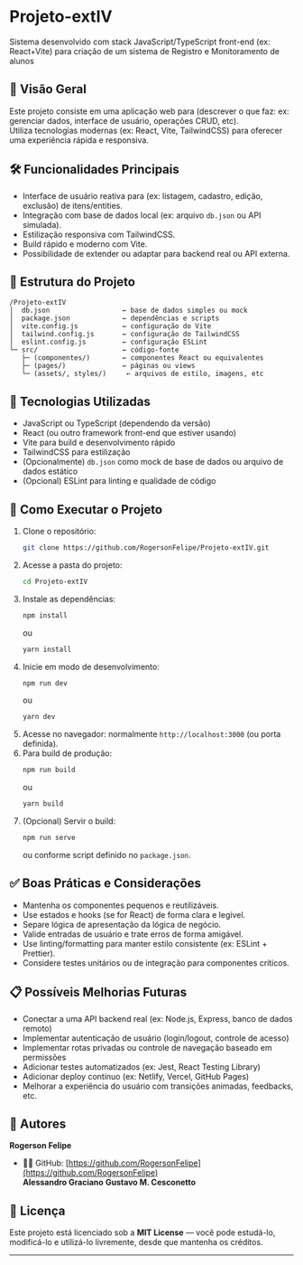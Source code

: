 # Projeto-extIV  
Sistema desenvolvido com stack JavaScript/TypeScript front-end (ex: React+Vite) para criação de um sistema de Registro e Monitoramento de alunos 

## 📌 Visão Geral  
Este projeto consiste em uma aplicação web para (descrever o que faz: ex: gerenciar dados, interface de usuário, operações CRUD, etc).  
Utiliza tecnologias modernas (ex: React, Vite, TailwindCSS) para oferecer uma experiência rápida e responsiva.

## 🛠️ Funcionalidades Principais  
- Interface de usuário reativa para (ex: listagem, cadastro, edição, exclusão) de itens/entities.  
- Integração com base de dados local (ex: arquivo `db.json` ou API simulada).  
- Estilização responsiva com TailwindCSS.  
- Build rápido e moderno com Vite.  
- Possibilidade de extender ou adaptar para backend real ou API externa.

## 📁 Estrutura do Projeto  
```
/Projeto-extIV  
│  db.json                  ← base de dados simples ou mock  
│  package.json             ← dependências e scripts  
│  vite.config.js           ← configuração do Vite  
│  tailwind.config.js       ← configuração do TailwindCSS  
│  eslint.config.js         ← configuração ESLint  
└─ src/                     ← código-fonte  
   ├─ (componentes/)        ← componentes React ou equivalentes  
   ├─ (pages/)              ← páginas ou views  
   └─ (assets/, styles/)     ← arquivos de estilo, imagens, etc  
```

## 🎯 Tecnologias Utilizadas  
- JavaScript ou TypeScript (dependendo da versão)  
- React (ou outro framework front-end que estiver usando)  
- Vite para build e desenvolvimento rápido  
- TailwindCSS para estilização  
- (Opcionalmente) `db.json` como mock de base de dados ou arquivo de dados estático  
- (Opcional) ESLint para linting e qualidade de código  

## 🚀 Como Executar o Projeto  
1. Clone o repositório:  
   ```bash
   git clone https://github.com/RogersonFelipe/Projeto-extIV.git
   ```  
2. Acesse a pasta do projeto:  
   ```bash
   cd Projeto-extIV
   ```  
3. Instale as dependências:  
   ```bash
   npm install
   ```  
   ou  
   ```bash
   yarn install
   ```  
4. Inicie em modo de desenvolvimento:  
   ```bash
   npm run dev
   ```  
   ou  
   ```bash
   yarn dev
   ```  
5. Acesse no navegador: normalmente `http://localhost:3000` (ou porta definida).  
6. Para build de produção:  
   ```bash
   npm run build
   ```  
   ou  
   ```bash
   yarn build
   ```  
7. (Opcional) Servir o build:  
   ```bash
   npm run serve
   ```  
   ou conforme script definido no `package.json`.

## ✅ Boas Práticas e Considerações  
- Mantenha os componentes pequenos e reutilizáveis.  
- Use estados e hooks (se for React) de forma clara e legível.  
- Separe lógica de apresentação da lógica de negócio.  
- Valide entradas de usuário e trate erros de forma amigável.  
- Use linting/formatting para manter estilo consistente (ex: ESLint + Prettier).  
- Considere testes unitários ou de integração para componentes críticos.

## 📋 Possíveis Melhorias Futuras  
- Conectar a uma API backend real (ex: Node.js, Express, banco de dados remoto)  
- Implementar autenticação de usuário (login/logout, controle de acesso)  
- Implementar rotas privadas ou controle de navegação baseado em permissões  
- Adicionar testes automatizados (ex: Jest, React Testing Library)  
- Adicionar deploy contínuo (ex: Netlify, Vercel, GitHub Pages)  
- Melhorar a experiência do usuário com transições animadas, feedbacks, etc.

## 👤 Autores  
**Rogerson Felipe**  
- 🧑‍💻 GitHub: [https://github.com/RogersonFelipe](https://github.com/RogersonFelipe)   
**Alessandro Graciano**
**Gustavo M. Cesconetto** 
## 📄 Licença  
Este projeto está licenciado sob a **MIT License** — você pode estudá-lo, modificá-lo e utilizá-lo livremente, desde que mantenha os créditos.

---
